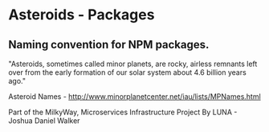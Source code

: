 # Asteroids - Packages

## Naming convention for NPM packages.

"Asteroids, sometimes called minor planets, are rocky, airless remnants left over from the early formation of our solar system about 4.6 billion years ago."

Asteroid Names - http://www.minorplanetcenter.net/iau/lists/MPNames.html


Part of the MilkyWay,
Microservices Infrastructure Project
By LUNA - Joshua Daniel Walker
